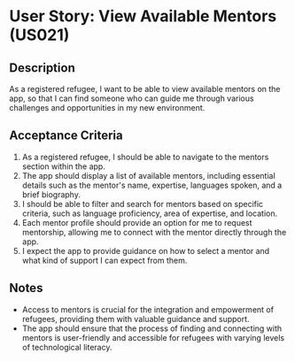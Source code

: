 # User Story: View Available Mentors (US021)

## Description
As a registered refugee, I want to be able to view available mentors on the app, so that I can find someone who can guide me through various challenges and opportunities in my new environment.

## Acceptance Criteria
1. As a registered refugee, I should be able to navigate to the mentors section within the app.
2. The app should display a list of available mentors, including essential details such as the mentor's name, expertise, languages spoken, and a brief biography.
3. I should be able to filter and search for mentors based on specific criteria, such as language proficiency, area of expertise, and location.
4. Each mentor profile should provide an option for me to request mentorship, allowing me to connect with the mentor directly through the app.
5. I expect the app to provide guidance on how to select a mentor and what kind of support I can expect from them.


## Notes
- Access to mentors is crucial for the integration and empowerment of refugees, providing them with valuable guidance and support.
- The app should ensure that the process of finding and connecting with mentors is user-friendly and accessible for refugees with varying levels of technological literacy.
